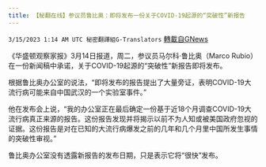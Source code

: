 ```yaml
---
title: 【秘翻在线】参议员鲁比奥：即将发布一份关于COVID-19起源的“突破性”新报告
---
```

`3/15/2023 1:14 AM UTC 秘密翻譯組G-Translators` [轉載自GNews](https://gnews.org/articles/1014603)

《华盛顿观察家报》3月14日报道，周二，参议员马尔科·鲁比奥（Marco Rubio）在一份新闻稿中承诺，关于COVID-19起源的“突破性”新报告即将发布。

根据鲁比奥办公室的说法，“即将发布的报告提出了大量旁证，表明COVID-19大流行病可能来自中国武汉的一个实验室事件。”

他在发布会上说，“我的办公室正在最后确定一份基于近18个月调查COVID-19大流行病真正来源的报告。这份报告发现并将揭示以前不为人知或被美国政府忽视的证据。这份报告是对在已知的大流行病爆发之前的几年和几个月里中国所发生事情的突破性审视。”

鲁比奥办公室没有透露新报告的发布日期，只是表示它将“很快”发布。
